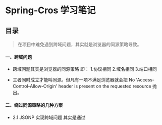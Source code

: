 # Spring-Cros 学习笔记

## 目录
####

>在项目中难免遇到跨域问题，其实就是浏览器的同源策略导致。


#### 一、跨域问题
- 跨域问题其实是浏览器的同源策略 即：
	1.协议相同
	2.域名相同
	3.端口相同

- 三者同时成立才能叫同源。但凡有一项不满足浏览器就会把 No 'Access-Control-Allow-Origin' header is present on the requested resource 抛出。

#### 二、绕过同源策略的几种方案

- 2.1 JSONP 实现跨域问题  其实是通过<script>  标签的src属性没有跨域限制，将数据放在一个指定名字的回调函数里传回来。
- 2.1 服务器端做手脚，在响应头header中添加"Access-Control-Allow-Origin"，指定允许访问的源。（CROS就是这样的）。
- 2.3 Httpclient 通过后端调用接口返回数据给前端
- 2.4 spring4.2及以上版本提供了@CrossOrigin注解来方便实现跨域。
- 2.5 通过代理实现跨域处理。
- 2.6 通多Node.js 做中间层

#### 三、项目中采用JSONP
3.1 Jsonp原理：
	SONP是利用浏览器对script的资源引用没有同源限制，通过动态插入一个script标签，当资源加载到页面后会立即执行的原理实现跨域的。JSONP是一种非正式传输协议，该协议的一个要点就是允许用户传递一个callback或者开始就定义一个回调方法，参数给服务端，然后服务端返回数据时会将这个callback参数作为函数名来包裹住JSON数据，这样客户端就可以随意定制自己的函数来自动处理返回数据了。
项目中使用:
	项目中有一部分接口采用了JSONP,前端和后端配合实现jsonp，前端请求url路径中带callback键值对，后端通过filter拦截器进行拦截，获取url的产数判断是否是JSONP 请求，若是这对该请求的响应进行拦截和处理。对响应的json文本进行包装。
```java
	public class JsonpCallbackFilter implements Filter {
	@Override
	public void init(FilterConfig fConfig) throws ServletException {
	}
	@Override
	public void doFilter(ServletRequest request, ServletResponse response, FilterChain chain)
			throws IOException, ServletException {
		HttpServletRequest httpRequest = (HttpServletRequest) request;
		HttpServletResponse httpResponse = (HttpServletResponse) response;
		Map<String, String[]> parms = httpRequest.getParameterMap();
		if (parms.containsKey("callback")) {
			OutputStream out = httpResponse.getOutputStream();
			GenericResponseWrapper wrapper = new GenericResponseWrapper(httpResponse);
			chain.doFilter(request, wrapper);
			//handles the content-size truncation
			ByteArrayOutputStream outputStream = new ByteArrayOutputStream();
			outputStream.write(new String(parms.get("callback")[0] + "(").getBytes());
			outputStream.write(wrapper.getData());
			outputStream.write(new String(");").getBytes());
			byte jsonpResponse[] = outputStream.toByteArray();
			wrapper.setContentType("text/javascript;charset=UTF-8");
			wrapper.setContentLength(jsonpResponse.length);
			out.write(jsonpResponse);
			out.close();
		} else {
			chain.doFilter(request, response);
		}
	}
	@Override
	public void destroy() {
	}
}
```
- 上面代码其实就是拦截请求，响应处理获取内容重新拼接输出。
- PS:由于response本身不具有缓存数据和对回应的数据进行操作，所以这里需要使用到HttpServletResponseWrapper 这个类和流的操作！包装的响应数据要和前端回调函数的名称相同。

- web.xml 中配置，对所有请求拦截
```xml
<filter>
		<filter-name>JSONPFilter</filter-name>
		<filter-class>com.dist.bdf.base.servlet.JsonpCallbackFilter</filter-class>
	</filter>
	<filter-mapping>
		<filter-name>JSONPFilter</filter-name>
		<url-pattern>/*</url-pattern>
	</filter-mapping>
```
- 3.2 JSONP引发的血案：
	- 先说说JSONP 的弊端：
		- 1.弊端也比较明显：需要前端和后端定制进行开发，服务端返回的数据不能是标准的Json数据，而是callback包裹的数据。
		- 2.数据安全的问题，如果未设置响应内容，第三方的脚本随意地执行，那么它就可以篡改页面内容，截获敏感数据。针对这种解决方案（查看百度解决）：
		- 3.对输出的内容进行必要的安全转义
		- 4限定jsonp的回调方法名的安全字符范围为(a-zA-Z0-9$ )
		- 5设置响应类型是非json或javascript类型，比如text/html。
		
  	- 引发的血案 ：
  		由于项目集成DASC(dsc)，出于安全的考虑，对于浏览器的一些响应头做了一下处理。如添加下：主要是X-contenx-Type-Option:nosniff，Content—Type
  		
 ![](../../IMG/spring/hhtp.jpg)
 JSONP 就请求不行了
 ![](../../IMG/spring/cros.jpg)
 
 本来JSONP 用来处理跨域问题 ，这下可好，跨域倒是解决了，报的错也是个什么东西,定位MIME这个是个什么东西 和ContextType 有关系。
 
MIME: 
IE4引入了一个新的feature：MIME sniffing。这个feature的本意是为了兼容那些后端程序员没有正确设置头部的网站。比如说有一个返回text/html类型Body的Response被错误设置成了text/plain。这时候IE浏览器就通过对Response Body的前256个字节进行判断（嗅探），发现他实际是text/html。这个时候IE就用处理html的方式对其进行处理。因此我们上面提到的这个案例中的html文件就得到了正确的处理
浏览器通常使用MIME类型（而不是文件扩展名）来确定如何处理文档；因此服务器设置正确以将正确的MIME类型附加到响应对象的头部是非常重要的。
在缺失 MIME 类型或客户端认为文件设置了错误的 MIME 类型时，浏览器可能会通过查看资源来进行MIME嗅探。每一个浏览器在不同的情况下会执行不同的操作。因为这个操作会有一些安全问题，有的 MIME 类型表示可执行内容而有些是不可执行内容。浏览器可以通过请求头 Content-Type 来设置X-Content-Type-Options  以阻止MIME嗅探。
X-Content-Type-Options：nosniff 是用来终结MIME 的嗅探，但是也带来不便，如果Content-Type 内容设置不正确 就会出来，上面的问题。

项目采用可以不要在响应头中加这个响应头，或者修改Content-Tepe类型。

JSONP 将成为过去式！采用第三方的CORS 实现跨域处理

#### 四、项目中采用CORS
理解：新增一系列 HTTP 头，让服务器能声明哪些来源可以通过浏览器访问该服务器上的资源。
其核心是服务端返回响应中的 Access-Control-Allow-Origin 首部字段
- 4.1项目中配置信息
```xml
<!--前后端分开部署情况下存在跨域访问的问题，如果前后端部署在一个域下则注释掉下面的配置 -->
	<filter>
		<filter-name>CORS</filter-name>
		<filter-class>com.thetransactioncompany.cors.CORSFilter</filter-class>
		<init-param>
			<param-name>cors.allowOrigin</param-name>
			<param-value>*</param-value>
		</init-param>
		<init-param>
			<param-name>cors.supportsCredentials</param-name>
			<param-value>true</param-value>
		</init-param>
		<init-param>
			<param-name>cors.exposedHeaders</param-name>
			<param-value>Set-Cookie</param-value>
		</init-param>
		<init-param>
			<param-name>cors.supportedHeaders</param-name>
			<param-value>Accept, Origin, X-Requested-With, Content-Type, Last-Modified, authorization</param-value>
		</init-param>
		<init-param>
			<param-name>cors.supportedMethods</param-name>
			<param-value>GET, POST, HEAD, OPTIONS,DELETE,PUT</param-value>
		</init-param>
	</filter>
	<filter-mapping>
		<filter-name>CORS</filter-name>
		<url-pattern>/*</url-pattern>
	</filter-mapping>
```
这个通过过滤去对配置允许的请求方法和响应头
cors.supportedMethods：取值范围{method-list}，默认“GET, POST, HEAD, OPTIONS”。列举所支持的HTTP方法。该信息将通“Access-Control-Allow-Methods”头信息返回给调用者，并且需要在service中实现CORS。非列表内的方法类型的请求将被CORS filters以HTTP 405 “Method not allowed”响应拒绝。
cors.supportedHeaders：取值范围{*|header-list}，默认*。定义所支持的自定义请求头，其信息将通过“Access-Control-Allow-Headers”头信息返回给请求者。如果配置为*，则包含任何自定义请求头信息的请求都将被接受。CORS Filter对此的实现是简单打包请求全部信息返回给浏览器。自定义请求头是指由浏览器JavaScript应用通过XMLHttpRequest.setRequestHeader()方法。例如通知浏览器允许“Content-Type, X-Requested-With”请求头。
cors.exposedHeaders：取值{header-list}，默认空表。列出浏览器通过XMLHttpRequest.getResponseHeader()方法可以暴露哪些header详细信息（而非简要信息）给跨域请求。CORS Filter通过“Access-Control-Expose-Headers”头提供这类信息详情，通知浏览器例如“X-Custom-1, X-Custom-2”自定义头信息可以安全的保留给初始化跨域请求的脚本。
cors.supportsCredentials：取值{true|false}，默认true。提示所支持的用户凭据类型，如cookies、HTTP授权或客户端证书。CORS Filter利用该值构造“Access-Control-Allow-Credentials”头信息。
cors.maxAge：取值{int}，默认-1（未定义）。定义web浏览器可以缓存预检请求结果的时间长度，单位为秒。如果值为-1，表示未定义。该信息通过“Access-Control-Max-Age”头信息传递给浏览器。建议浏览器保存预检请求缓存1小时，即该属性值为3600.
cors.tagRequests：取值{true|false}，默认false（不标记，或没有标签）。允许HTTP servlet请求标记提供给下游处理程序的CORS信息。允许标记只需将该属性值配置为true。

#### 五、Httpclient 实现后端调用
采用此方式调用使用的后端调用接口，完后基本的post，get 之类的请求。
```java
CloseableHttpClient httpClient = HttpClients.createDefault();
        //创建一个post对象 后面封装下  给路径
        //HttpGet get =new HttpGet("http://172.30.240.59:8680/DapService/ws/rs/gis/getProjectBase");
		HttpGet get =new HttpGet(businessUrl.getProjectURl());
		XmsDTO parseObject = null;
		CloseableHttpResponse response=null;
        try {
            response =httpClient.execute(get);
            String string = EntityUtils.toString(response.getEntity(),"utf-8");
            parseObject = JSON.parseObject(string,XmsDTO.class);
            response.close();
            httpClient.close(); 
		} catch (Exception e) {
			LOG.error(e.getMessage(), e);
		} finally {
			try {
				if(response!=null) 
				response.close();
				httpClient.close();
			} catch (IOException e) {
				// TODO Auto-generated catch block
				e.printStackTrace();
			}
		}
```

#### 六.spring 4.0实现跨域
 Spring 从4.2 版本开始支持跨域，可采用注解的方式
   这个而感觉是提供给别的系统访问允许跨域，而不是解决自己系统的跨域问题
   网上说明：https://spring.io/blog/2015/06/08/cors-support-in-spring-framework
 ：https://www.jianshu.com/p/9203e9b14465
 spring 5.0 好像提供处理，有待研究。
 
#### 7. 通过代理来解决跨域问题
后续研究学习下。
 
 总结：跨域问题就是浏览器同源策略


 
 


      








 




